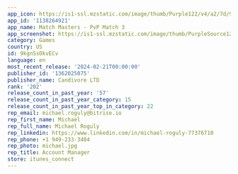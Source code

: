 ```yaml
---
app_icon: https://is1-ssl.mzstatic.com/image/thumb/Purple122/v4/a2/7d/91/a27d912b-3b6a-828a-9f4f-e59bbe1824ca/AppIcon-0-0-1x_U007emarketing-0-7-0-85-220.png/1024x1024bb.png
app_id: '1138264921'
app_name: Match Masters ‎- PvP Match 3
app_screenshot: https://is1-ssl.mzstatic.com/image/thumb/PurpleSource126/v4/68/9b/fa/689bfae1-8160-3925-1868-6d65d47358c9/88939b99-df75-4e25-b8f3-d0e5be073a89_1-1242x2688.png/1242x2688bb.png
category: Games
country: US
id: 9kgnSsOkvECv
language: en
most_recent_release: '2024-02-21T00:00:00'
publisher_id: '1362025075'
publisher_name: Candivore LTD
rank: '202'
release_count_in_past_year: '57'
release_count_in_past_year_category: 15
release_count_in_past_year_top_in_category: 22
rep_email: michael.roguly@bitrise.io
rep_first_name: Michael
rep_full_name: Michael Roguly
rep_linkedin: https://www.linkedin.com/in/michael-roguly-77376710
rep_phone: +1 949-233-3404
rep_photo: michael.jpg
rep_title: Account Manager
store: itunes_connect
---
```


